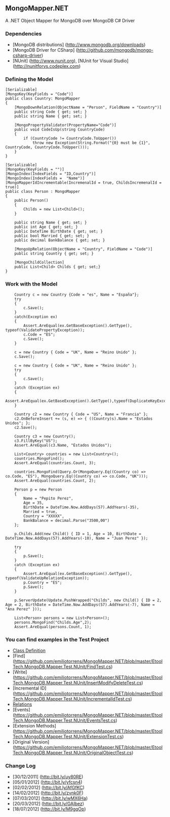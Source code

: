 ## MongoMapper.NET

A .NET Object Mapper for MongoDB over MongoDB C# Driver



### Dependencies

* [MongoDB distributions] (http://www.mongodb.org/downloads)
* [MongoDB Driver for CSharp] (http://github.com/mongodb/mongo-csharp-driver)
* [NUnit] (http://www.nunit.org), [NUnit for Visual Studio] (http://nunitforvs.codeplex.com)

### Defining the Model

	[Serializable]
	[MongoKey(KeyFields = "Code")]
	public class Country: MongoMapper
	{        
		[MongoDownRelation(ObjectName = "Person", FieldName = "Country")]
		public string Code { get; set; }
		public string Name { get; set; }

		[MongoPropertyValidator(PropertyName="Code")]
		public void CodeIsUp(string CountryCode)
		{
			if (CountryCode != CountryCode.ToUpper())
				throw new Exception(String.Format("{0} must be {1}", CountryCode, CountryCode.ToUpper()));
		}
	}

	[Serializable]
	[MongoKey(KeyFields = "")]
	[MongoIndex(IndexFields = "ID,Country")]
	[MongoIndex(IndexFields =  "Name")]
	[MongoMapperIdIncrementable(IncremenalId = true, ChildsIncremenalId = true)]
	public class Person : MongoMapper
	{        
		public Person()
		{
			Childs = new List<Child>();
		}
				
		public string Name { get; set; }
		public int Age { get; set; }
		public DateTime BirthDate { get; set; }
		public bool Married { get; set; }
		public decimal BankBalance { get; set; }
		
		[MongoUpRelation(ObjectName = "Country", FieldName = "Code")]
		public string Country { get; set; }
			 
		[MongoChildCollection]
		public List<Child> Childs { get; set;}
	}
	
### Work with the Model

		Country c = new Country {Code = "es", Name = "España"};
		try
		{
			c.Save();
		}
		catch(Exception ex)
		{
			Assert.AreEqual(ex.GetBaseException().GetType(), typeof(ValidatePropertyException)); 
			c.Code = "ES";
			c.Save();
		}
		
		c = new Country { Code = "UK", Name = "Reino Unido" };
		c.Save();
		
		c = new Country { Code = "UK", Name = "Reino Unido" };
		try
		{
			c.Save();
		}
		catch (Exception ex)
		{
			Assert.AreEqual(ex.GetBaseException().GetType(),typeof(DuplicateKeyException));	
		}
		
		Country c2 = new Country { Code = "US", Name = "Francia" };
        c2.OnBeforeInsert += (s, e) => { ((Country)s).Name = "Estados Unidos"; };            
        c2.Save();

        Country c3 = new Country();
		c3.FillByKey("US");
        Assert.AreEqual(c3.Name, "Estados Unidos");
		
		List<Country> countries = new List<Country>();
		countries.MongoFind();
		Assert.AreEqual(countries.Count, 3);

		countries.MongoFind(Query.Or(MongoQuery.Eq((Country co) => co.Code, "ES"), MongoQuery.Eq((Country co) => co.Code, "UK")));
		Assert.AreEqual(countries.Count, 2);
		
		Person p = new Person
		{
			Name = "Pepito Perez",
			Age = 35,
			BirthDate = DateTime.Now.AddDays(57).AddYears(-35),
			Married = true,
			Country = "XXXXX",
			BankBalance = decimal.Parse("3500,00")
		};

		p.Childs.Add(new Child() { ID = 1, Age = 10, BirthDate = DateTime.Now.AddDays(57).AddYears(-10), Name = "Juan Perez" });		

		try
        {
            p.Save();
        }
        catch (Exception ex)
        {
			Assert.AreEqual(ex.GetBaseException().GetType(), typeof(ValidateUpRelationException));
            p.Country = "ES";
            p.Save();
        }	

		p.ServerUpdate(Update.PushWrapped("Childs", new Child() { ID = 2, Age = 2, BirthDate = DateTime.Now.AddDays(57).AddYears(-7), Name = "Ana Perez" }));		
		
		List<Person> persons = new List<Person>();
		persons.MongoFind("Childs.Age",2);
		Assert.AreEqual(persons.Count, 1);


### You can find examples in the Test Project 

* [Class Definition](https://github.com/emiliotorrens/MongoMapper.NET/tree/master/EtoolTech.MongoDB.Mapper.Test.NUnit/Classes) 
* [Find] (https://github.com/emiliotorrens/MongoMapper.NET/blob/master/EtoolTech.MongoDB.Mapper.Test.NUnit/FindTest.cs)
* [Write] (https://github.com/emiliotorrens/MongoMapper.NET/blob/master/EtoolTech.MongoDB.Mapper.Test.NUnit/InsertModifyDeleteTest.cs)
* [Incremental ID] (https://github.com/emiliotorrens/MongoMapper.NET/blob/master/EtoolTech.MongoDB.Mapper.Test.NUnit/IncrementalIdTest.cs)
* [Relations](https://github.com/emiliotorrens/MongoMapper.NET/blob/master/EtoolTech.MongoDB.Mapper.Test.NUnit/RelationsTest.cs) 
* [Events] (https://github.com/emiliotorrens/MongoMapper.NET/blob/master/EtoolTech.MongoDB.Mapper.Test.NUnit/EventsTest.cs)
* [Extension Methods] (https://github.com/emiliotorrens/MongoMapper.NET/blob/master/EtoolTech.MongoDB.Mapper.Test.NUnit/ExtensionTest.cs)
* [Original Version] (https://github.com/emiliotorrens/MongoMapper.NET/blob/master/EtoolTech.MongoDB.Mapper.Test.NUnit/OriginalObjectTest.cs)
 
### Change Log

* [30/12/2011] (http://bit.ly/uy80RE)
* [05/01/2012] (http://bit.ly/yfcsn4)
* [02/02/2012] (http://bit.ly/AfGfKC)
* [14/02/2012] (http://bit.ly/zvnk0F)
* [07/03/2012] (http://bit.ly/wMX6Ha)
* [20/03/2012] (http://bit.ly/GAIbez)
* [18/07/2012] (http://bit.ly/M9gqOp)
 

